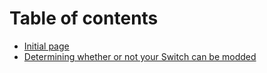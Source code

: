 # Table of contents

* [Initial page](README.md)
* [Determining whether or not your Switch can be modded](determining-whether-or-not-your-switch-can-be-modded.md)

